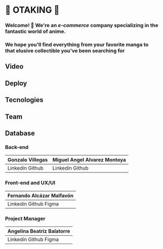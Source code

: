 # 👑 OTAKING 👑

### Welcome! 👋 We're an _e-commerce_ company specializing in the fantastic world of anime.

### We hope you'll find everything from your favorite manga to that elusive collectible you've been searching for

## Video

## Deploy

## Tecnologies

## Team

## Database

### Back-end

| Gonzalo Villegas | Miguel Angel Alvarez Montoya |
|------------------|------------------|
| Linkedin Github | Linkedin Github |


### Front-end and UX/UI
| Fernando Alcázar Malfavón |
|------------------|
| Linkedin Github Figma |


### Project Manager

| Angelina Beatriz Balatorre |
|------------------|
| Linkedin Github Figma |
